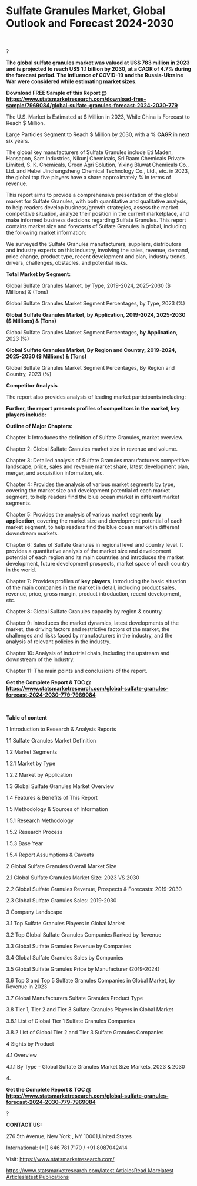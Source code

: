 <h1>Sulfate Granules Market, Global Outlook and Forecast 2024-2030</h1><br/><p>? </p>
 
 
 
 <p><meta charset="utf-8"></p>
 
 
 
 <p dir="ltr"><b id="docs-internal-guid-5568e598-7fff-95f1-ac77-413a1f872bc1">The global sulfate granules market was valued at US$ 783 million in 2023 and is projected to reach US$ 1.1 billion by 2030, at a <strong>CAGR</strong> of 4.7% during the forecast period. The influence of COVID-19 and the Russia-Ukraine War were considered while estimating market sizes.</b></p>
 
 
 
 <p><strong>Download FREE Sample of this Report @ <a href="https://www.statsmarketresearch.com/download-free-sample/7969084/global-sulfate-granules-forecast-2024-2030-779">https://www.statsmarketresearch.com/download-free-sample/7969084/global-sulfate-granules-forecast-2024-2030-779</a></strong></p>
 
 
 
 <p>The U.S. Market is Estimated at $ Million in 2023, While China is Forecast to Reach $ Million.</p>
 
 
 
 <p>Large Particles Segment to Reach $ Million by 2030, with a % <strong>CAGR</strong> in next six years.</p>
 
 
 
 <p>The global key manufacturers of Sulfate Granules include Eti Maden, Hansapon, Sam Industries, Nikunj Chemicals, Sri Raam Chemicals Private Limited, S. K. Chemicals, Green Agri Solution, Yixing Bluwat Chemicals Co., Ltd. and Hebei Jinchangsheng Chemical Technology Co., Ltd., etc. in 2023, the global top five players have a share approximately % in terms of revenue.</p>
 
 
 
 <p>This report aims to provide a comprehensive presentation of the global market for Sulfate Granules, with both quantitative and qualitative analysis, to help readers develop business/growth strategies, assess the market competitive situation, analyze their position in the current marketplace, and make informed business decisions regarding Sulfate Granules. This report contains market size and forecasts of Sulfate Granules in global, including the following market information:</p>
 
 
 
 <p>We surveyed the Sulfate Granules manufacturers, suppliers, distributors and industry experts on this industry, involving the sales, revenue, demand, price change, product type, recent development and plan, industry trends, drivers, challenges, obstacles, and potential risks.</p>
 
 
 
 <p><strong>Total Market by Segment:</strong></p>
 
 
 
 <p>Global Sulfate Granules Market, by Type, 2019-2024, 2025-2030 ($ Millions) & (Tons)</p>
 
 
 
 <p>Global Sulfate Granules Market Segment Percentages, by Type, 2023 (%)</p>
 
 
 
 <p><strong>Global Sulfate Granules Market, <strong>by Application</strong>, 2019-2024, 2025-2030 ($ Millions) & (Tons)</strong></p>
 
 
 
 <p>Global Sulfate Granules Market Segment Percentages, <strong>by Application</strong>, 2023 (%)</p>
 
 
 
 <p><strong>Global Sulfate Granules Market, By Region and Country, 2019-2024, 2025-2030 ($ Millions) & (Tons)</strong></p>
 
 
 
 <p>Global Sulfate Granules Market Segment Percentages, By Region and Country, 2023 (%)</p>
 
 
 
 <p><strong>Competitor Analysis</strong></p>
 
 
 
 <p>The report also provides analysis of leading market participants including:</p>
 
 
 
 <p><strong>Further, the report presents profiles of competitors in the market, <strong>key players</strong> include:</strong></p>
 
 
 
 <p><strong>Outline of Major Chapters:</strong></p>
 
 
 
 <p>Chapter 1: Introduces the definition of Sulfate Granules, market overview.</p>
 
 
 
 <p>Chapter 2: Global Sulfate Granules market size in revenue and volume.</p>
 
 
 
 <p>Chapter 3: Detailed analysis of Sulfate Granules manufacturers competitive landscape, price, sales and revenue market share, latest development plan, merger, and acquisition information, etc.</p>
 
 
 
 <p>Chapter 4: Provides the analysis of various market segments by type, covering the market size and development potential of each market segment, to help readers find the blue ocean market in different market segments.</p>
 
 
 
 <p>Chapter 5: Provides the analysis of various market segments <strong>by application</strong>, covering the market size and development potential of each market segment, to help readers find the blue ocean market in different downstream markets.</p>
 
 
 
 <p>Chapter 6: Sales of Sulfate Granules in regional level and country level. It provides a quantitative analysis of the market size and development potential of each region and its main countries and introduces the market development, future development prospects, market space of each country in the world.</p>
 
 
 
 <p>Chapter 7: Provides profiles of <strong>key players</strong>, introducing the basic situation of the main companies in the market in detail, including product sales, revenue, price, gross margin, product introduction, recent development, etc.</p>
 
 
 
 <p>Chapter 8: Global Sulfate Granules capacity by region & country.</p>
 
 
 
 <p>Chapter 9: Introduces the market dynamics, latest developments of the market, the driving factors and restrictive factors of the market, the challenges and risks faced by manufacturers in the industry, and the analysis of relevant policies in the industry.</p>
 
 
 
 <p>Chapter 10: Analysis of industrial chain, including the upstream and downstream of the industry.</p>
 
 
 
 <p>Chapter 11: The main points and conclusions of the report.</p>
 
 
 
 <div><b>Get the Complete Report & TOC @ <a href="https://www.statsmarketresearch.com/global-sulfate-granules-forecast-2024-2030-779-7969084">https://www.statsmarketresearch.com/global-sulfate-granules-forecast-2024-2030-779-7969084</a></b></div>
 
 
 
 <p><br />
 
 <b>Table of content</b></p>
 
 
 
 <p>1 Introduction to Research & Analysis Reports<br />
 
 1.1 Sulfate Granules Market Definition<br />
 
 1.2 Market Segments<br />
 
 1.2.1 Market by Type<br />
 
 1.2.2 Market by Application<br />
 
 1.3 Global Sulfate Granules Market Overview<br />
 
 1.4 Features & Benefits of This Report<br />
 
 1.5 Methodology & Sources of Information<br />
 
 1.5.1 Research Methodology<br />
 
 1.5.2 Research Process<br />
 
 1.5.3 Base Year<br />
 
 1.5.4 Report Assumptions & Caveats<br />
 
 2 Global Sulfate Granules Overall Market Size<br />
 
 2.1 Global Sulfate Granules Market Size: 2023 VS 2030<br />
 
 2.2 Global Sulfate Granules Revenue, Prospects & Forecasts: 2019-2030<br />
 
 2.3 Global Sulfate Granules Sales: 2019-2030<br />
 
 3 Company Landscape<br />
 
 3.1 Top Sulfate Granules Players in Global Market<br />
 
 3.2 Top Global Sulfate Granules Companies Ranked by Revenue<br />
 
 3.3 Global Sulfate Granules Revenue by Companies<br />
 
 3.4 Global Sulfate Granules Sales by Companies<br />
 
 3.5 Global Sulfate Granules Price by Manufacturer (2019-2024)<br />
 
 3.6 Top 3 and Top 5 Sulfate Granules Companies in Global Market, by Revenue in 2023<br />
 
 3.7 Global Manufacturers Sulfate Granules Product Type<br />
 
 3.8 Tier 1, Tier 2 and Tier 3 Sulfate Granules Players in Global Market<br />
 
 3.8.1 List of Global Tier 1 Sulfate Granules Companies<br />
 
 3.8.2 List of Global Tier 2 and Tier 3 Sulfate Granules Companies<br />
 
 4 Sights by Product<br />
 
 4.1 Overview<br />
 
 4.1.1 By Type - Global Sulfate Granules Market Size Markets, 2023 & 2030<br />
 
 4.</p>
 
 
 
 <div><b>Get the Complete Report & TOC @ <a href="https://www.statsmarketresearch.com/global-sulfate-granules-forecast-2024-2030-779-7969084">https://www.statsmarketresearch.com/global-sulfate-granules-forecast-2024-2030-779-7969084</a></b></div>
 
 
 
 <p>? </p>
 
 
 
 <p><b>CONTACT US:</b><br />
 
 276 5th Avenue, New York , NY 10001,United States<br />
 
 International: (+1) 646 781 7170 / +91 8087042414<br />
 
 Visit: <a href="https://www.statsmarketresearch.com/">https://www.statsmarketresearch.com/</a><br />
 
 <a href="https://gyeongbokgung.com">https://www.statsmarketresearch.com/</a><a href="https://hallyeomaritime.com">latest Articles</a><a href="https://jingwansa.com">Read More</a><a href="https://nguoiviet.jp/">latest Articles</a><a href="https://www.intelmarketresearch.com/">latest Publications</a></p>